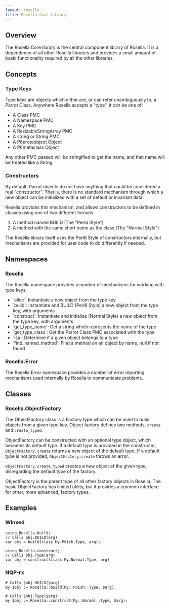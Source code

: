 ```yaml
---
layout: rosella
title: Rosella Core Library
---
```


## Overview

The Rosella Core library is the central component library of Rosella. It is
a dependency of all other Rosella libraries and provides a small amount of
basic functionality required by all the other libraries.

## Concepts

### Type Keys

Type keys are objects which either are, or can refer unambiguously to, a
Parrot Class. Anywhere Rosella accepts a "type", it can be one of:

<ul>
    <li>A Class PMC</li>
    <li>A Namespace PMC</li>
    <li>A Key PMC</li>
    <li>A ResizableStringArray PMC</li>
    <li>A string or String PMC</li>
    <li>A P6protoobject Object</li>
    <li>A P6metaclass Object</li>
</ul>

Any other PMC passed will be stringified to get the name, and that name will
be treated like a String.

### Constructors

By default, Parrot objects do not have anything that could be considered a
real "constructor". That is, there is no standard mechanism through which a
new object can be initialized with a set of default or invariant data.

Rosella provides this mechanism, and allows constructors to be defined in
classes using one of two different formats:

1) A method named BUILD (The "Perl6 Style")
2) A method with the same short name as the class (The "Normal Style")

The Rosella library itself uses the Perl6 Style of constructors internally,
but mechanisms are provided for user code to do differently if needed.

## Namespaces

### Rosella

The Rosella namespace provides a number of mechanisms for working with type
keys.

<ul>
    <li>`alloc`: Instantiate a new object from the type key</li>
    <li>`build`: Instantiate and BUILD (Perl6 Style) a new object from the
        type key, with arguments</li>
    <li>`construct`: Instantiate and initialize (Normal Style) a new object
        from the type key, with arguments</li>
    <li>`get_type_name`: Get a string which represents the name of the type</li>
    <li>`get_type_class`: Get the Parrot Class PMC associated with the type</li>
    <li>`isa`: Determine if a given object belongs to a type</li>
    <li>`find_named_method`: Find a method on an object by name, null if not found</li>
</ul>

### Rosella.Error

The Rosella.Error namespace provides a number of error reporting mechanisms
used internally by Rosella to communicate problems.

## Classes

### Rosella.ObjectFactory

The ObjectFactory class is a Factory type which can be used to build objects
from a given type key. Object factory defines two methods, `create` and
`create_typed`.

ObjectFactory can be constructed with an optional type object, which becomes
its default type. If a default type is provided in the constructor,
`ObjectFactory.create` returns a new object of the default type. If a default
type is not provided, `ObjectFactory.create` throws an error.

`ObjectFactory.create_typed` creates a new object of the given type,
disregarding the default type of the factory.

ObjectFactory is the parent type of all other factory objects in Rosella.
The basic ObjectFactory has limited utility, but it provides a common
interface for other, more advanced, factory types.

## Examples

### Winxed

    using Rosella.build;
    // Calls obj.BUILD(arg)
    var obj = build(class My.P6ish.Type, arg);

    using Rosella.construct;
    // Calls obj.Type(arg)
    var obj = construct(class My.Normal.Type, arg)

### NQP-rx

    # Calls $obj.BUILD($arg)
    my $obj := Rosella::build(My::P6ish::Type, $arg);

    # Calls $obj.Type($arg)
    my $obj := Rosella::construct(My::Normal::Type, $arg);
